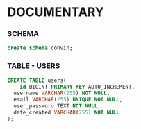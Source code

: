 # DOCUMENTARY

### SCHEMA
```sql
create schema convin;
```

### TABLE - USERS
```sql
CREATE TABLE users(
	id BIGINT PRIMARY KEY AUTO_INCREMENT,
  username VARCHAR(255) NOT NULL,
  email VARCHAR(255) UNIQUE NOT NULL,
  user_password TEXT NOT NULL,
  date_created VARCHAR(255) NOT NULL 
);
```

